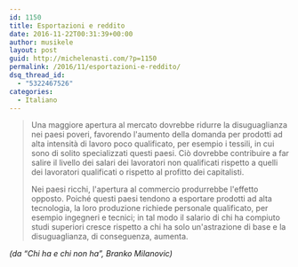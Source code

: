 ```yaml
---
id: 1150
title: Esportazioni e reddito
date: 2016-11-22T00:31:39+00:00
author: musikele
layout: post
guid: http://michelenasti.com/?p=1150
permalink: /2016/11/esportazioni-e-reddito/
dsq_thread_id:
  - "5322467526"
categories:
  - Italiano
---
```

> Una maggiore apertura al mercato dovrebbe ridurre la disuguaglianza nei paesi poveri, favorendo l'aumento della domanda per prodotti ad alta intensità di lavoro poco qualificato, per esempio i tessili, in cui sono di solito specializzati questi paesi. Ciò dovrebbe contribuire a far salire il livello dei salari dei lavoratori non qualificati rispetto a quelli dei lavoratori qualificati o rispetto al profitto dei capitalisti.&nbsp;
> 
> Nei paesi ricchi, l'apertura al commercio produrrebbe l'effetto opposto. Poiché questi paesi tendono a esportare prodotti ad alta tecnologia, la loro produzione richiede personale qualificato, per esempio ingegneri e tecnici; in tal modo il salario di chi ha compiuto studi superiori cresce rispetto a chi ha solo un'astrazione di base e la disuguaglianza, di conseguenza, aumenta.&nbsp;

_(da &#8220;Chi ha e chi non ha&#8221;, Branko Milanovic)&nbsp;_